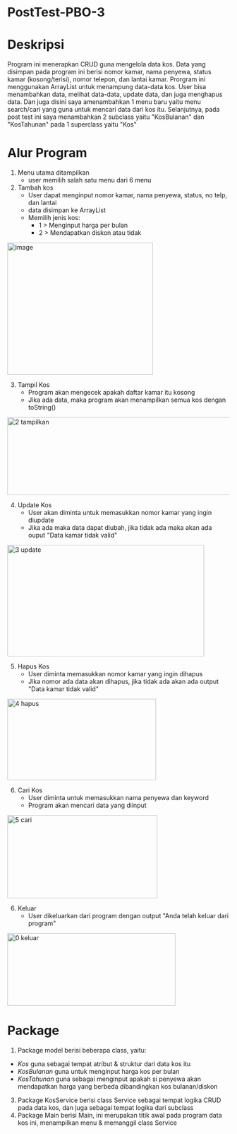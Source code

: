 # PostTest-PBO-3

# Deskripsi
Program ini menerapkan CRUD guna mengelola data kos. Data yang disimpan pada program ini berisi nomor kamar, nama penyewa, status kamar (kosong/terisi), nomor telepon, dan lantai kamar. Prorgram ini menggunakan ArrayList untuk menampung data-data kos. User bisa menambahkan data, melihat data-data, update data, dan juga menghapus data. Dan juga disini saya amenambahkan 1 menu baru yaitu menu search/cari yang guna untuk mencari data dari kos itu. Selanjutnya, pada post test ini saya menambahkan 2 subclass yaitu "KosBulanan" dan "KosTahunan" pada 1 superclass yaitu "Kos"

# Alur Program
1. Menu utama ditampilkan
   - user memilih salah satu menu dari 6 menu
2. Tambah kos
   - User dapat menginput nomor kamar, nama penyewa, status, no telp, dan lantai
   - data disimpan ke ArrayList
   - Memilih jenis kos:
       - 1 > Menginput harga per bulan
       - 2 > Mendapatkan diskon atau tidak 

<img width="330" height="299" alt="image" src="https://github.com/user-attachments/assets/b6087b1e-1e1b-47be-bcae-0fee51b9c916" />

3. Tampil Kos
   - Program akan mengecek apakah daftar kamar itu kosong
   - Jika ada data, maka program akan menampilkan semua kos dengan toString()

<img width="784" height="176" alt="2 tampilkan" src="https://github.com/user-attachments/assets/557b0f91-e2a5-45e5-913c-51e7bae69e65" />

4. Update Kos
   - User akan diminta untuk memasukkan nomor kamar yang ingin diupdate
   - Jika ada maka data dapat diubah, jika tidak ada maka akan ada ouput "Data kamar tidak valid"
  
<img width="446" height="252" alt="3 update" src="https://github.com/user-attachments/assets/95d09b8d-daed-462b-a8dc-f62dc0f488ba" />

5. Hapus Kos
   - User diminta memasukkan nomor kamar yang ingin dihapus
   - Jika nomor ada data akan dihapus, jika tidak ada akan ada output "Data kamar tidak valid"

<img width="337" height="184" alt="4 hapus" src="https://github.com/user-attachments/assets/22049046-ebcb-44f9-9237-4f5ef0b1afc6" />

6. Cari Kos
   - User diminta untuk memasukkan nama penyewa dan keyword
   - Program akan mencari data yang diinput

<img width="340" height="188" alt="5 cari" src="https://github.com/user-attachments/assets/883f29e2-5c77-443a-bfc9-b6a43180ee89" />

6. Keluar
   - User dikeluarkan dari program dengan output "Anda telah keluar dari program"

<img width="381" height="164" alt="0 keluar" src="https://github.com/user-attachments/assets/fd0a2f9b-44ba-416d-ba8d-a818aa907da4" />

# Package
1. Package model berisi beberapa class, yaitu:
  - *Kos* guna sebagai tempat atribut & struktur dari data kos itu
  - *KosBulanan* guna untuk menginput harga kos per bulan
  - *KosTahunan* guna sebagai menginput apakah si penyewa akan mendapatkan harga yang berbeda dibandingkan kos bulanan/diskon
3. Package KosService berisi class Service sebagai tempat logika CRUD pada data kos, dan juga sebagai tempat logika dari subclass
4. Package Main berisi Main, ini merupakan titik awal pada program data kos ini, menampilkan menu & memanggil class Service

